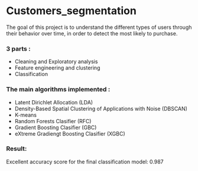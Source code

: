 # Customers_segmentation
The goal of this project is to understand the different types of users through their behavior over time, in order to detect the most likely to purchase.

### 3 parts : 
- Cleaning and Exploratory analysis
- Feature engineering and clustering
- Classification 

### The main algorithms implemented : 
- Latent Dirichlet Allocation (LDA)
- Density-Based Spatial Clustering of Applications with Noise (DBSCAN)
- K-means
- Random Forests Clasifier (RFC)
- Gradient Boosting Clasifier (GBC)
- eXtreme Gradiengt Boosting Clasifier (XGBC)

### Result:
Excellent accuracy score for the final classification model: 0.987
